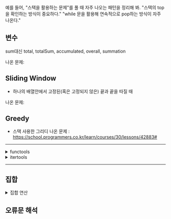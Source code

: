 
예를 들어, "스택을 활용하는 문제"를 풀 때 자주 나오는 패턴을 정리해 봐.
"스택의 top을 확인하는 방식이 중요하다."
"while 문을 활용해 연속적으로 pop하는 방식이 자주 나온다."

## 변수

sum대신 total, totalSum, accumulated, overall, summation

나온 문제:

## Sliding Window

- 하나의 배열안에서 고정된(혹은 고정되지 않은) 끝과 끝을 따질 때

나온 문제:

## Greedy

- 스택 사용한 그리디
나온 문제 :
<https://school.programmers.co.kr/learn/courses/30/lessons/42883#>


-----
<details>
<summary> functools </summary>
  
1. cmp_to_key
res = sorted(기존 함수, key = **cmp_to*key**(비교 함수) )
비교함수 (a, b ) < 0 -> a가 b보다 앞에, 그대로 유지
비교함수 (a, b ) == 0 -> 두 값의 순서 유지
##### (양수)비교함수 (a, b ) > 0 -> b가 a보다 앞에, 순서 바꾸기

|장점|담점|
|---|---|
|비교 함수 사용 가능|비교 연산 여러번 수행, 성능 떨어짐|
|복잡한 정렬 기준이 있을 때| key를 직접 사용하는게 효율적|
|sorted, min, max 사용 가능 | |

나온 문제:
<https://school.programmers.co.kr/learn/courses/30/lessons/42746#>

</details>

<details>
<summary> itertools  </summary>
  

1. Permutations
  Permutationns(대상 집합, 몇개 선정)


나온 문제 :
<https://school.programmers.co.kr/learn/courses/30/lessons/42839#>

2. chain
  여러개의 리터러블을 하나의 리터러블로 연결해주는 기능

**새로운 리스트를 생성하는게 아니라, 순차적으로 리스트를 참조하는 것이므로, 공간 효율성이 좋다.**
( + 로 연결하는 것보다 효율적이다.)
나온 문제 : 
<https://school.programmers.co.kr/learn/courses/30/lessons/68645>
</details>

------

## 집합

<details>
  <summary> 집합 연산</summary>
 합집합 = |

 나온 문제 :
 <https://school.programmers.co.kr/learn/courses/30/lessons/42839#>
  
</details>

## 오류문 해석


